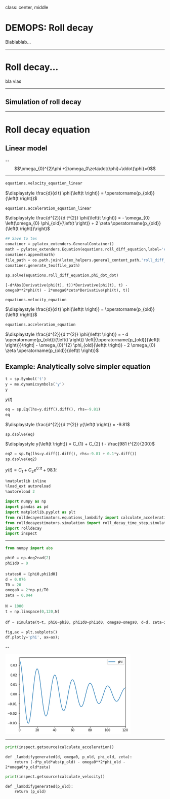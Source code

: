 class: center, middle

# DEMOPS: Roll decay

Blablablab...

---

# Roll decay...

bla vlas

---

## Simulation of roll decay

---
# Roll decay equation

## Linear model

--
$$\omega_{0}^{2}\phi
+2\omega_0\zeta\dot{\phi}+\ddot{\phi}=0$$

---


```python
equations.velocity_equation_linear
```




$\displaystyle \frac{d}{d t} \phi{\left(t \right)} = \operatorname{p_{old}}{\left(t \right)}$




```python
equations.acceleration_equation_linear
```




$\displaystyle \frac{d^{2}}{d t^{2}} \phi{\left(t \right)} = - \omega_{0} \left(\omega_{0} \phi_{old}{\left(t \right)} + 2 \zeta \operatorname{p_{old}}{\left(t \right)}\right)$




```python
## Save to tex
conatiner = pylatex_extenders.GeneralContainer()
math = pylatex_extenders.Equation(equations.roll_diff_equation,label='eq:rollDiffEquationQuadratic')
conatiner.append(math)
file_path = os.path.join(latex_helpers.general_content_path,'roll_diff_equation_quadratic')
conatiner.generate_tex(file_path)
```


```python
sp.solve(equations.roll_diff_equation,phi_dot_dot)
```




    [-d*Abs(Derivative(phi(t), t))*Derivative(phi(t), t) - omega0**2*phi(t) - 2*omega0*zeta*Derivative(phi(t), t)]




```python
equations.velocity_equation
```




$\displaystyle \frac{d}{d t} \phi{\left(t \right)} = \operatorname{p_{old}}{\left(t \right)}$




```python
equations.acceleration_equation
```




$\displaystyle \frac{d^{2}}{d t^{2}} \phi{\left(t \right)} = - d \operatorname{p_{old}}{\left(t \right)} \left|{\operatorname{p_{old}}{\left(t \right)}}\right| - \omega_{0}^{2} \phi_{old}{\left(t \right)} - 2 \omega_{0} \zeta \operatorname{p_{old}}{\left(t \right)}$



## Example: Analytically solve simpler equation


```python
t = sp.Symbol('t')
y = me.dynamicsymbols('y')
y

```




$\displaystyle y{\left(t \right)}$




```python
eq = sp.Eq(lhs=y.diff().diff(), rhs=-9.81)
eq
```




$\displaystyle \frac{d^{2}}{d t^{2}} y{\left(t \right)} = -9.81$




```python
sp.dsolve(eq)
```




$\displaystyle y{\left(t \right)} = C_{1} + C_{2} t - \frac{981 t^{2}}{200}$




```python
eq2 = sp.Eq(lhs=y.diff().diff(), rhs=-9.81 + 0.1*y.diff())
sp.dsolve(eq2)
```




$\displaystyle y{\left(t \right)} = C_{1} + C_{2} e^{0.1 t} + 98.1 t$





```python
%matplotlib inline
%load_ext autoreload
%autoreload 2
```


```python
import numpy as np
import pandas as pd
import matplotlib.pyplot as plt
from rolldecayestimators.equations_lambdify import calculate_acceleration, calculate_velocity
from rolldecayestimators.simulation import roll_decay_time_step,simulate
import rolldecay
import inspect
```
---

```python
from numpy import abs
```


```python
phi0 = np.deg2rad(2)
phi1d0 = 0

states0 = [phi0,phi1d0]
d = 0.076
T0 = 20
omega0 = 2*np.pi/T0
zeta = 0.044

N = 1000
t = np.linspace(0,120,N)

df = simulate(t=t, phi0=phi0, phi1d0=phi1d0, omega0=omega0, d=d, zeta=zeta)
```


```python
fig,ax = plt.subplots()
df.plot(y='phi', ax=ax);
```
--

![png](01.1_maa_simulation_files/01.1_maa_simulation_5_0.png)

---

```python
print(inspect.getsource(calculate_acceleration))

```

    def _lambdifygenerated(d, omega0, p_old, phi_old, zeta):
        return (-d*p_old*abs(p_old) - omega0**2*phi_old - 2*omega0*p_old*zeta)




```python
print(inspect.getsource(calculate_velocity))
```

    def _lambdifygenerated(p_old):
        return (p_old)




```python

```


```python

```
